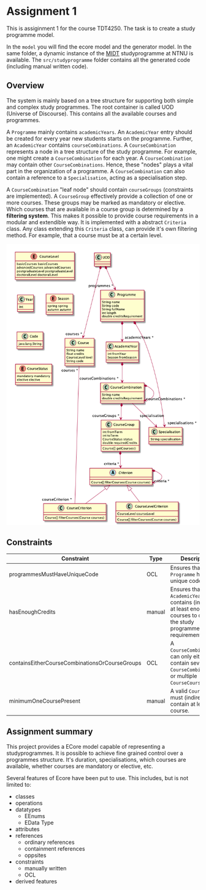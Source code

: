 # Assignment 1
This is assiginment 1 for the course TDT4250. The task is to create a study programme model.

In the `model` you will find the ecore model and the generator model. In the same folder, a dynamic instance of the [MIDT](https://www.ntnu.no/studier/midt) studyprogramme at NTNU is available. The `src/studyprogramme` folder contains all the generated code (including manual written code).

## Overview
The system is mainly based on a tree structure for supporting both simple and complex study programmes. The root container is called UOD (Universe of Discourse). This contains all the available courses and programmes.

A `Programme` mainly contains `academicYears`. An `AcademicYear` entry should be created for every year new students starts on the programme. Further, an `AcademicYear` contains `courseCombinations`. A `CourseCombination` represents a node in a tree structure of the study programme. For example, one might create a `CourseCombination` for each year. A `CourseCombination` may contain other `CourseCombinations`. Hence, these "nodes" plays a vital part in the organization of a programme. A `CourseCombination` can also contain a reference to a `Specialisation`, acting as a specialisation step.

A `CourseCombination` "leaf node" should contain `courseGroups` (constraints are implemented). A `CourseGroup` effectively provide a collection of one or more courses. These groups may be marked as mandatory or elective. Which courses that are available in a course group is determined by a **filtering system**. This makes it possible to provide course requirements in a modular and extendible way. It is implemented with a abstract `Criteria` class. Any class extending this `Criteria` class, can provide it's own filtering method. For example, that a course must be at a certain level.

![model UML](assets/ModelUML.png)


## Constraints
| Constraint | Type | Description |
| ---------- | ---- | ----------- |
| programmesMustHaveUniqueCode | OCL | Ensures that a `Programme` has a unique code.|
| hasEnoughCredits | manual | Ensures that the `AcademicYear` contains (indirectly) at least enough courses to cover the study programme credit requirement. |
| containsEitherCourseCombinationsOrCourseGroups | OCL | A `CourseCombination` can only either contain several `CourseCombination` or multiple `CourseCourseGroups`. |
| minimumOneCoursePresent | manual | A valid `CourseGroup` must (indirectly) contain at least one course. |


## Assignment summary
This project provides a ECore model capable of representing a studyprogrammes. It is possible to achieve fine grained control over a programmes structure. It's duration, specialisations, which courses are available, whether courses are mandatory or elective, etc.

Several features of Ecore have been put to use. This includes, but is not limited to:
* classes
* operations
* datatypes
  * EEnums
  * EData Type
* attributes
* references
  * ordinary references
  * containment references
  * oppsites
* constraints
  * manually written
  * OCL
* derived features
